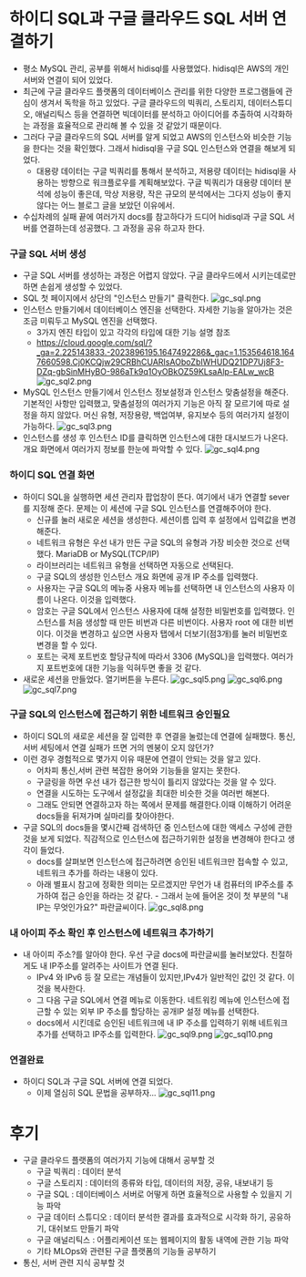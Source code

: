 # 하이디 SQL과 구글 클라우드 SQL 서버 연결하기
- 평소 MySQL 관리, 공부를 위해서 hidisql를 사용했었다. hidisql은 AWS의 개인 서버와 연결이 되어 있었다. 
- 최근에 구글 클라우드 플랫폼의 데이터베이스 관리를 위한 다양한 프로그램들에 관심이 생겨서 독학을 하고 있었다. 구글 클라우드의 빅쿼리, 스토리지, 데이터스튜디오, 애널리틱스 등을 연결하면 빅데이터를 분석하고 아이디어를 추출하여 시각화하는 과정을 효율적으로 관리해 볼 수 있을 것 같았기 때문이다. 
- 그러다 구글 클라우드의 SQL 서버를 알게 되었고 AWS의 인스턴스와 비슷한 기능을 한다는 것을 확인했다. 그래서 hidisql을 구글 SQL 인스턴스와 연결을 해보게 되었다. 
   - 대용량 데이터는 구글 빅쿼리를 통해서 분석하고, 저용량 데이터는 hidisql을 사용하는 방향으로 워크플로우를 계획해보았다. 구글 빅쿼리가 대용량 데이터 분석에 성능이 좋은데, 막상 저용량, 작은 규모의 분석에서는 그다지 성능이 좋지 않다는 어느 블로그 글을 보았던 이유에서.
- 수십차례의 실패 끝에 여러가지 docs를 참고하다가 드디어 hidisql과 구글 SQL 서버를 연결하는데 성공했다. 그 과정을 공유 하고자 한다.

### 구글 SQL 서버 생성
- 구글 SQL 서버를 생성하는 과정은 어렵지 않았다. 구글 클라우드에서 시키는데로만 하면 손쉽게 생성할 수 있었다.
- SQL 첫 페이지에서 상단의 "인스턴스 만들기" 클릭한다.
![gc_sql.png](./images/hidi_gcsql/gc_sql.png)
- 인스턴스 만들기에서 데이터베이스 엔진을 선택한다. 자세한 기능을 알아가는 것은 조금 미뤄두고 MySQL 엔진을 선택했다.
   - 3가지 엔진 타입이 있고 각각의 타입에 대한 기능 설명 참조
   - https://cloud.google.com/sql/?_ga=2.225143833.-2023896195.1647492286&_gac=1.153564618.1647660598.Cj0KCQjw29CRBhCUARIsAOboZbIWHUDQ21DP7Uj8F3-DZq-gbSinMHyBO-986aTk9q1OyOBkOZ59KLsaAlp-EALw_wcB
![gc_sql2.png](./images/hidi_gcsql/gc_sql2.png)
- MySQL 인스턴스 만들기에서 인스턴스 정보설정과 인스턴스 맞춤설정을 해준다. 기본적인 사항만 입력했고, 맞춤설정의 여러가지 기능은 아직 잘 모르기에 따로 설정을 하지 않았다. 머신 유형, 저장용량, 백업여부, 유지보수 등의 여러가지 설정이 가능하다.
![gc_sql3.png](./images/hidi_gcsql/gc_sql3.png)
- 인스턴스를 생성 후 인스턴스 ID를 클릭하면 인스턴스에 대한 대시보드가 나온다. 개요 화면에서 여러가지 정보를 한눈에 파악할 수 있다.
![gc_sql4.png](./images/hidi_gcsql/gc_sql4.png)

### 하이디 SQL 연결 화면
- 하이디 SQL을 실행하면 세션 관리자 팝업창이 뜬다. 여기에서 내가 연결할 sever를 지정해 준다. 문제는 이 세션에 구글 SQL 인스턴스를 연결해주어야 한다.
   - 신규를 눌러 새로운 세션을 생성한다. 세션이름 입력 후 설정에서 입력값을 변경해준다.
   - 네트워크 유형은 우선 내가 만든 구글 SQL의 유형과 가장 비슷한 것으로 선택했다. MariaDB or MySQL(TCP/IP)
   - 라이브러리는 네트워크 유형을 선택하면 자동으로 선택된다. 
   - 구글 SQL의 생성한 인스턴스 개요 화면에 공개 IP 주소를 입력했다.
   - 사용자는 구글 SQL의 메뉴중 사용자 메뉴를 선택하면 내 인스턴스의 사용자 이름이 나온다. 이것을 입력했다.
   - 암호는 구글 SQL에서 인스턴스 사용자에 대해 설정한 비밀번호를 입력했다. 인스턴스를 처음 생성할 때 만든 비번과 다른 비번이다. 사용자 root 에 대한 비번이다. 이것을 변경하고 싶으면 사용자 탭에서 더보기(점3개)를 눌러 비밀번호 변경을 할 수 있다.
   - 포트는 국제 포트번호 할당규칙에 따라서 3306 (MySQL)을 입력했다. 여러가지 포트번호에 대한 기능을 익혀두면 좋을 것 같다.
- 새로운 세션을 만들었다. 열기버튼을 누른다.
![gc_sql5.png](./images/hidi_gcsql/gc_sql5.png)
![gc_sql6.png](./images/hidi_gcsql/gc_sql6.png)
![gc_sql7.png](./images/hidi_gcsql/gc_sql7.png)

### 구글 SQL의 인스턴스에 접근하기 위한 네트워크 승인필요
- 하이디 SQL의 새로운 세션을 잘 입력한 후 연결을 눌렀는데 연결에 실패했다. 통신, 서버 세팅에서 연결 실패가 뜨면 거의 멘붕이 오지 않던가?
- 이런 경우 경험적으로 몇가지 이유 때문에 연결이 안되는 것을 알고 있다.
   - 어차피 통신,서버 관련 복잡한 용어와 기능들을 알지는 못한다.
   - 구글링을 하면 우선 내가 접근한 방식이 틀리지 않았다는 것을 알 수 있다.
   - 연결을 시도하는 도구에서 설정값을 최대한 비슷한 것을 여러번 해본다.
   - 그래도 안되면 연결하고자 하는 쪽에서 문제를 해결한다.이때 이해하기 어려운 docs들을 뒤져가며 실마리를 찾아야한다.
- 구글 SQL의 docs들을 몇시간째 검색하던 중 인스턴스에 대한 액세스 구성에 관한 것을 보게 되었다. 직감적으로 인스턴스에 접근하기위한 설정을 변경해야 한다고 생각이 들었다.
   - docs를 살펴보면 인스턴스에 접근하려면 승인된 네트워크만 접속할 수 있고, 네트워크 추가를 하라는 내용이 있다. 
   - 아래 별표시 참고에 정확한 의미는 모르겠지만 무언가 내 컴퓨터의 IP주소를 추가하여 접근 승인을 하라는 것 같다.   - 그래서 눈에 들어온 것이 첫 부분의 "내 IP는 무엇인가요?" 파란글씨이다. 
![gc_sql8.png](./images/hidi_gcsql/gc_sql8.png)

### 내 아이피 주소 확인 후 인스턴스에 네트워크 추가하기
- 내 아이피 주소?를 알아야 한다. 우선 구글 docs에 파란글씨를 눌러보았다. 친절하게도 내 IP주소를 알려주는 사이트가 연결 된다.
   - IPv4 와 IPv6 등 잘 모르는 개념들이 있지만,IPv4가 일반적인 값인 것 같다. 이것을 복사한다.
   - 그 다음 구글 SQL에서 연결 메뉴로 이동한다. 네트워킹 메뉴에 인스턴스에 접근할 수 있는 외부 IP 주소를 할당하는 공개IP 설정 메뉴를 선택한다. 
   - docs에서 시킨데로 승인된 네트워크에 내 IP 주소를 입력하기 위해 네트워크 추가를 선택하고 IP주소를 입력한다. 
![gc_sql9.png](./images/hidi_gcsql/gc_sql9.png)
![gc_sql10.png](./images/hidi_gcsql/gc_sql10.png)

### 연결완료
- 하이디 SQL과 구글 SQL 서버에 연결 되었다.
   - 이제 열심히 SQL 문법을 공부하자...
![gc_sql11.png](./images/hidi_gcsql/gc_sql11.png)


# 후기
- 구글 클라우드 플랫폼의 여러가지 기능에 대해서 공부할 것
   - 구글 빅쿼리 : 데이터 분석
   - 구글 스토리지 : 데이터의 종류와 타입, 데이터의 저장, 공유, 내보내기 등
   - 구글 SQL : 데이터베이스 서버로 어떻게 하면 효율적으로 사용할 수 있을지 기능 파악
   - 구글 데이터 스튜디오 : 데이터 분석한 결과를 효과적으로 시각화 하기, 공유하기, 대쉬보드 만들기 파악
   - 구글 애널리틱스 : 어플리케이션 또는 웹페이지의 활동 내역에 관한 기능 파악
   - 기타 MLOps와 관련된 구글 플랫폼의 기능들 공부하기
- 통신, 서버 관련 지식 공부할 것
